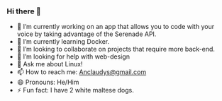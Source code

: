 ### Hi there 👋


- 🔭 I’m currently working on an app that allows you to code with your voice by taking advantage of the Serenade API. 
- 🌱 I’m currently learning Docker. 
- 👯 I’m looking to collaborate on projects that require more back-end.
- 🤔 I’m looking for help with web-design
- 💬 Ask me about Linux!
- 📫 How to reach me: Anclaudys@gmail.com
- 😄 Pronouns: He/Him
- ⚡ Fun fact:  I have 2 white maltese dogs. 

